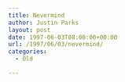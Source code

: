 ```yaml
---
title: Nevermind
author: Justin Parks
layout: post
date: 1997-06-03T08:00:00+00:00
url: /1997/06/03/nevermind/
categories:
  - Old

---
```

